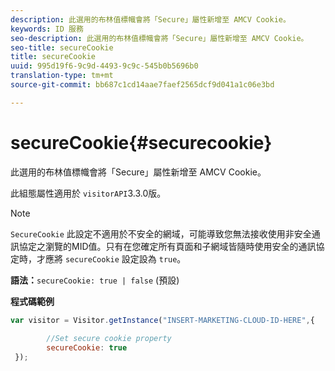 ```yaml
---
description: 此選用的布林值標幟會將「Secure」屬性新增至 AMCV Cookie。
keywords: ID 服務
seo-description: 此選用的布林值標幟會將「Secure」屬性新增至 AMCV Cookie。
seo-title: secureCookie
title: secureCookie
uuid: 995d19f6-9c9d-4493-9c9c-545b0b5696b0
translation-type: tm+mt
source-git-commit: bb687c1cd14aae7faef2565dcf9d041a1c06e3bd

---
```



# secureCookie{#securecookie}

此選用的布林值標幟會將「Secure」屬性新增至 AMCV Cookie。

此組態屬性適用於 `visitorAPI`3.3.0版。

>[!NOTE]
>
>`SecureCookie` 此設定不適用於不安全的網域，可能導致您無法接收使用非安全通訊協定之瀏覽的MID值。只有在您確定所有頁面和子網域皆隨時使用安全的通訊協定時，才應將 `secureCookie` 設定設為 `true`。

**語法：**`secureCookie: true | false` (預設)

**程式碼範例**

```js
var visitor = Visitor.getInstance("INSERT-MARKETING-CLOUD-ID-HERE",{ 
 
        //Set secure cookie property 
        secureCookie: true 
 });
```

